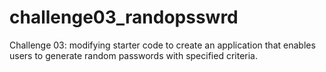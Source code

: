 # challenge03_randopsswrd
Challenge 03: modifying starter code to create an application that enables users to generate random passwords with specified criteria.
